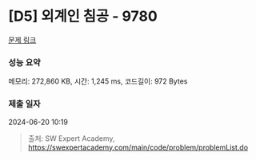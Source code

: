 # [D5] 외계인 침공 - 9780 

[문제 링크](https://swexpertacademy.com/main/code/problem/problemDetail.do?contestProbId=AXE0gpIa3dADFAVX) 

### 성능 요약

메모리: 272,860 KB, 시간: 1,245 ms, 코드길이: 972 Bytes

### 제출 일자

2024-06-20 10:19



> 출처: SW Expert Academy, https://swexpertacademy.com/main/code/problem/problemList.do